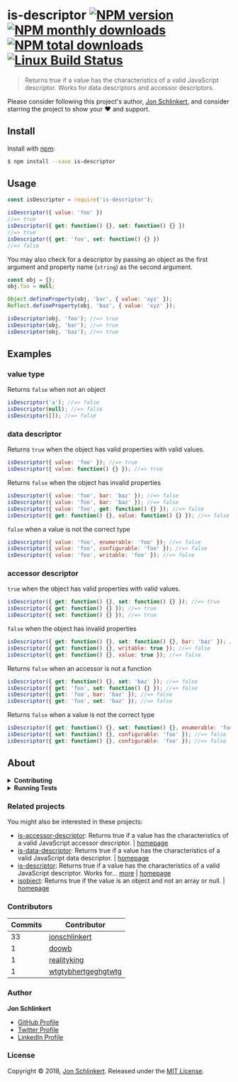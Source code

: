 # is-descriptor [![NPM version](https://img.shields.io/npm/v/is-descriptor.svg?style=flat)](https://www.npmjs.com/package/is-descriptor) [![NPM monthly downloads](https://img.shields.io/npm/dm/is-descriptor.svg?style=flat)](https://npmjs.org/package/is-descriptor) [![NPM total downloads](https://img.shields.io/npm/dt/is-descriptor.svg?style=flat)](https://npmjs.org/package/is-descriptor) [![Linux Build Status](https://img.shields.io/travis/jonschlinkert/is-descriptor.svg?style=flat&label=Travis)](https://travis-ci.org/jonschlinkert/is-descriptor)

> Returns true if a value has the characteristics of a valid JavaScript descriptor. Works for data descriptors and accessor descriptors.

Please consider following this project's author, [Jon Schlinkert](https://github.com/jonschlinkert), and consider starring the project to show your :heart: and support.

## Install

Install with [npm](https://www.npmjs.com/):

```sh
$ npm install --save is-descriptor
```

## Usage

```js
const isDescriptor = require('is-descriptor');

isDescriptor({ value: 'foo' })
//=> true
isDescriptor({ get: function() {}, set: function() {} })
//=> true
isDescriptor({ get: 'foo', set: function() {} })
//=> false
```

You may also check for a descriptor by passing an object as the first argument and property name (`string`) as the second argument.

```js
const obj = {};
obj.foo = null;

Object.defineProperty(obj, 'bar', { value: 'xyz' });
Reflect.defineProperty(obj, 'baz', { value: 'xyz' });

isDescriptor(obj, 'foo'); //=> true
isDescriptor(obj, 'bar'); //=> true
isDescriptor(obj, 'baz'); //=> true
```

## Examples

### value type

Returns `false` when not an object

```js
isDescriptor('a'); //=> false
isDescriptor(null); //=> false
isDescriptor([]); //=> false
```

### data descriptor

Returns `true` when the object has valid properties with valid values.

```js
isDescriptor({ value: 'foo' }); //=> true
isDescriptor({ value: function() {} }); //=> true
```

Returns `false` when the object has invalid properties

```js
isDescriptor({ value: 'foo', bar: 'baz' }); //=> false
isDescriptor({ value: 'foo', bar: 'baz' }); //=> false
isDescriptor({ value: 'foo', get: function() {} }); //=> false
isDescriptor({ get: function() {}, value: function() {} }); //=> false
```

`false` when a value is not the correct type

```js
isDescriptor({ value: 'foo', enumerable: 'foo' }); //=> false
isDescriptor({ value: 'foo', configurable: 'foo' }); //=> false
isDescriptor({ value: 'foo', writable: 'foo' }); //=> false
```

### accessor descriptor

`true` when the object has valid properties with valid values.

```js
isDescriptor({ get: function() {}, set: function() {} }); //=> true
isDescriptor({ get: function() {} }); //=> true
isDescriptor({ set: function() {} }); //=> true
```

`false` when the object has invalid properties

```js
isDescriptor({ get: function() {}, set: function() {}, bar: 'baz' }); //=> false
isDescriptor({ get: function() {}, writable: true }); //=> false
isDescriptor({ get: function() {}, value: true }); //=> false
```

Returns `false` when an accessor is not a function

```js
isDescriptor({ get: function() {}, set: 'baz' }); //=> false
isDescriptor({ get: 'foo', set: function() {} }); //=> false
isDescriptor({ get: 'foo', bar: 'baz' }); //=> false
isDescriptor({ get: 'foo', set: 'baz' }); //=> false
```

Returns `false` when a value is not the correct type

```js
isDescriptor({ get: function() {}, set: function() {}, enumerable: 'foo' }); //=> false
isDescriptor({ set: function() {}, configurable: 'foo' }); //=> false
isDescriptor({ get: function() {}, configurable: 'foo' }); //=> false
```

## About

<details>
<summary><strong>Contributing</strong></summary>

Pull requests and stars are always welcome. For bugs and feature requests, [please create an issue](../../issues/new).

</details>

<details>
<summary><strong>Running Tests</strong></summary>

Running and reviewing unit tests is a great way to get familiarized with a library and its API. You can install dependencies and run tests with the following command:

```sh
$ npm install && npm test
```

</details>

### Related projects

You might also be interested in these projects:

* [is-accessor-descriptor](https://www.npmjs.com/package/is-accessor-descriptor): Returns true if a value has the characteristics of a valid JavaScript accessor descriptor. | [homepage](https://github.com/jonschlinkert/is-accessor-descriptor "Returns true if a value has the characteristics of a valid JavaScript accessor descriptor.")
* [is-data-descriptor](https://www.npmjs.com/package/is-data-descriptor): Returns true if a value has the characteristics of a valid JavaScript data descriptor. | [homepage](https://github.com/jonschlinkert/is-data-descriptor "Returns true if a value has the characteristics of a valid JavaScript data descriptor.")
* [is-descriptor](https://www.npmjs.com/package/is-descriptor): Returns true if a value has the characteristics of a valid JavaScript descriptor. Works for… [more](https://github.com/jonschlinkert/is-descriptor) | [homepage](https://github.com/jonschlinkert/is-descriptor "Returns true if a value has the characteristics of a valid JavaScript descriptor. Works for data descriptors and accessor descriptors.")
* [isobject](https://www.npmjs.com/package/isobject): Returns true if the value is an object and not an array or null. | [homepage](https://github.com/jonschlinkert/isobject "Returns true if the value is an object and not an array or null.")

### Contributors

| **Commits** | **Contributor** |
| --- | --- |
| 33 | [jonschlinkert](https://github.com/jonschlinkert) |
| 1 | [doowb](https://github.com/doowb) |
| 1 | [realityking](https://github.com/realityking) |
| 1 | [wtgtybhertgeghgtwtg](https://github.com/wtgtybhertgeghgtwtg) |

### Author

**Jon Schlinkert**

* [GitHub Profile](https://github.com/jonschlinkert)
* [Twitter Profile](https://twitter.com/jonschlinkert)
* [LinkedIn Profile](https://linkedin.com/in/jonschlinkert)

### License

Copyright © 2018, [Jon Schlinkert](https://github.com/jonschlinkert).
Released under the [MIT License](LICENSE).
